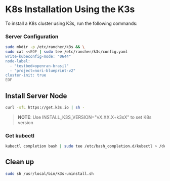 # K8s Installation Using the K3s

To install a K8s cluster using K3s, run the following commands:

### Server Configuration

```bash
sudo mkdir -p /etc/rancher/k3s && \
sudo cat <<EOF | sudo tee /etc/rancher/k3s/config.yaml
write-kubeconfig-mode: "0644"
node-label:
  - "testbed=openran-brasil"
  - "project=nori-blueprint-v2"
cluster-init: true
EOF
```

## Install Server Node

```bash
curl -sfL https://get.k3s.io | sh - 
```

> **NOTE**: Use INSTALL_K3S_VERSION="vX.XX.X+k3sX" to set K8s version

<!-- ### Get Cluster configuration

```bash
mkdir -p ~/.kube/
sudo cp /etc/rancher/k3s/k3s.yaml ~/.kube/config
sudo chown $USER:$USER ~/.kube/config
``` -->

### Get kubectl

```sh
kubectl completion bash | sudo tee /etc/bash_completion.d/kubectl > /dev/null
```

## Clean up

```bash
sudo sh /usr/local/bin/k3s-uninstall.sh
```